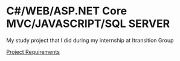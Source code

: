 # C#/WEB/ASP.NET Core MVC/JAVASCRIPT/SQL SERVER

My study project that I did during my internship at Itransition Group



[Project Requirements](https://github.com/KnJbMfLAgdkwZL/iLearningSolution/blob/main/Project_Requirements.txt)

